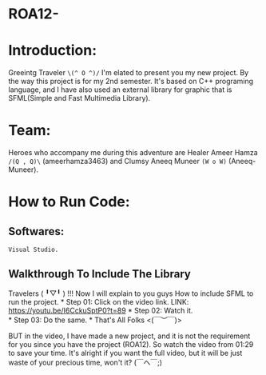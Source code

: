 # ROA12-
# Introduction:
Greeintg Traveler `\(^ O ^)/`
  I'm elated to present you my new project. By the way this project is for my 2nd semester. It's based on C++ programing language, and I have also used an external library for graphic that is SFML(Simple and Fast Multimedia Library).

# Team:
  Heroes who accompany me during this adventure are Healer Ameer Hamza `/(Q , Q)\` (ameerhamza3463) 
  and Clumsy Aneeq Muneer `(W o W)` (Aneeq-Muneer).

# How to Run Code:
  ## Softwares:
    Visual Studio.

  ## Walkthrough To Include The Library
   Travelers ( ╹▽╹ ) !!! Now I will explain to you guys How to include SFML to run the project.
     * Step 01: Click on the video link.
       LINK: https://youtu.be/I6CckuSptP0?t=89
     * Step 02: Watch it.      
     * Step 03: Do the same.
     * That's All Folks <(￣︶￣)>
  
   BUT in the video, I have made a new project, and it is not the requirement for you since you have the project (ROA12). So watch the video from 01:29 to save your time. It's alright if you want the full video,  but it will be just waste of your precious time, won't it? (￣ヘ￣;)
  
